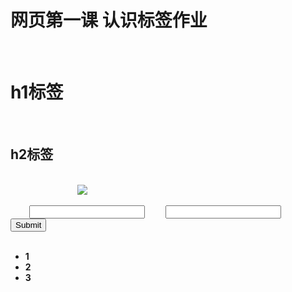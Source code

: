 # 网页第一课 认识标签作业
<!DOCTYPE HTML>
<html>
    <head>
        <meta http-equiv="Content-Type" content="text/html; charset=utf-8">
        <title>制作我的第一个网页</title>
    </head>
    <body>
       <h1>h1标签</h1>
        <h2>h2标签</h2>
        
        <br/> <!--换行-->
        <b/><!--加粗-->
        <a href="#"></a><!--超链接-->
        <a name="fist"></a><!--页面内链接-->
        <img src="#" /> <!--图片链接-->
        <form action="#" method="get&post"> <!--数据传输  get为链接后面的id=****传输；post为不显示隐藏传输，通常用于密码登录传输-->
          <input type="text"> <!--文本框-->
          <input type="password"> <!--密码框-->
          <input type="submit"> <!--按钮-->
        </form>
        <tabele> <!--表格-->
         <tr> <!-- table的一行-->
          <th></th><!--表格内文字加粗-->
          <td></td><!-- tr中的一列-->
         </tr>
        </tabele>
        <div>  <!--Div 框架-->
          <ul>
            <li>1</li>
            <li>2</li>
            <li>3</li>
          </ul>
        </div>
        </body>
</html>


